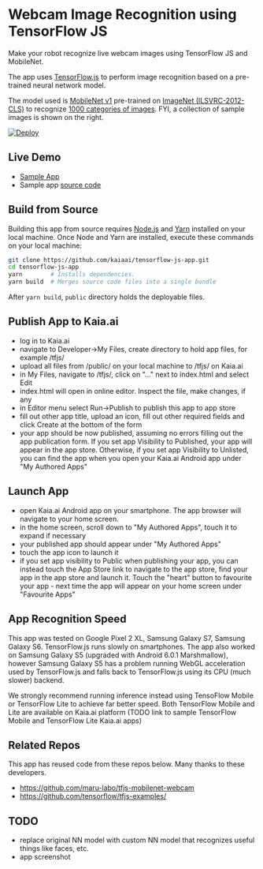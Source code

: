 # Webcam Image Recognition using TensorFlow JS
Make your robot recognize live webcam images using TensorFlow JS and MobileNet.

The app uses [TensorFlow.js](https://js.tensorflow.org/) to perform image recognition
based on a pre-trained neural network model.

The model used is [MobileNet v1](https://arxiv.org/abs/1704.04861)
pre-trained on
[ImageNet (ILSVRC-2012-CLS)](http://www.image-net.org/challenges/LSVRC/2012/)
to recognize [1000 categories of images](src/imagenet_classes.js).
FYI, a collection of sample images is shown on the right.

[![Deploy](https://www.oomwoo.com/wp-content/uploads/2018/11/deploy.png)](https://kaia.ai/deploy)

## Live Demo
- [Sample App](https://kaia.ai/view-app/5b935e56d43cf628afba3543)
- Sample app [source code](https://github.com/kaiaai/sample-apps/tree/master/tensorflow-js)

## Build from Source
Building this app from source requires [Node.js](https://nodejs.org/) and [Yarn](https://yarnpkg.com/) installed on your local machine. Once Node and Yarn are installed, execute these commands on your local machine:

```bash
git clone https://github.com/kaiaai/tensorflow-js-app.git
cd tensorflow-js-app
yarn        # Installs dependencies.
yarn build  # Merges source code files into a single bundle
```

After `yarn build`, `public` directory holds the deployable files.

## Publish App to Kaia.ai
- log in to Kaia.ai
- navigate to Developer->My Files, create directory to hold app files, for example /tfjs/
- upload all files from /public/ on your local machine to /tfjs/ on Kaia.ai
- in My Files, navigate to /tfjs/, click on "..." next to index.html and select Edit
- index.html will open in online editor. Inspect the file, make changes, if any
- in Editor menu select Run->Publish to publish this app to app store
- fill out other app title, upload an icon, fill out other required fields and click Create at the bottom of the form
- your app should be now published, assuming no errors filling out the app publication form. If you set app Visibility to Published, your app will appear in the app store. Otherwise, if you set app Visibility to Unlisted, you can find the app when you open your Kaia.ai Android app under "My Authored Apps"

## Launch App
- open Kaia.ai Android app on your smartphone. The app browser will navigate to your home screen.
- in the home screen, scroll down to "My Authored Apps", touch it to expand if necessary
- your published app should appear under "My Authored Apps"
- touch the app icon to launch it
- if you set app visibility to Public when publishing your app, you can instead touch the App Store link to navigate to the app store, find your app in the app store and launch it. Touch the "heart" button to favourite your app - next time the app will appear on your home screen under "Favourite Apps"

## App Recognition Speed
This app was tested on Google Pixel 2 XL, Samsung Galaxy S7, Samsung Galaxy S6. TensorFlow.js runs slowly on smartphones. The app also worked on Samsung Galaxy S5 (upgraded with Android 6.0.1 Marshmallow), however Samsung Galaxy S5 has a problem running WebGL acceleration used by TensorFlow.js and falls back to TensorFlow.js using its CPU (much slower) backend.

We strongly recommend running inference instead using TensoFlow Mobile or TensorFlow Lite to achieve far better speed. Both TensorFlow Mobile and Lite are available on Kaia.ai platform (TODO link to sample TensorFlow Mobile and TensorFlow Lite Kaia.ai apps)

## Related Repos
This app has reused code from these repos below. Many thanks to these developers.
- https://github.com/maru-labo/tfjs-mobilenet-webcam
- https://github.com/tensorflow/tfjs-examples/

## TODO
- replace original NN model with custom NN model that recognizes useful things like faces, etc.
- app screenshot
